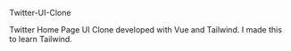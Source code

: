 Twitter-UI-Clone

Twitter Home Page UI Clone developed with Vue and Tailwind.
I made this to learn Tailwind.
